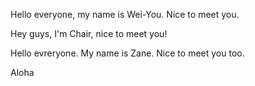 Hello everyone, my name is Wei-You. Nice to meet you.

Hey guys, I'm Chair, nice to meet you!

Hello evreryone. My name is Zane. Nice to meet you too.

Aloha
